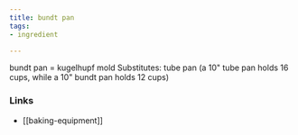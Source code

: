 ```yaml
---
title: bundt pan
tags:
- ingredient

---
```

bundt pan = kugelhupf mold Substitutes: tube pan (a 10" tube pan holds 16 cups, while a 10" bundt pan holds 12 cups)

### Links

* [[baking-equipment]]
